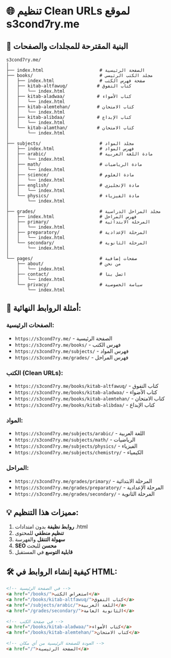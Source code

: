 # 🌐 تنظيم Clean URLs لموقع s3cond7ry.me

## 📁 البنية المقترحة للمجلدات والصفحات

```
s3cond7ry.me/
│
├── index.html                     # الصفحة الرئيسية
├── books/                         # مجلد الكتب الرئيسي
│   ├── index.html                 # صفحة فهرس الكتب
│   ├── kitab-altfawuq/           # كتاب التفوق
│   │   └── index.html
│   ├── kitab-aladwaa/            # كتاب الأضواء
│   │   └── index.html
│   ├── kitab-alemtehan/          # كتاب الامتحان
│   │   └── index.html
│   ├── kitab-alibdaa/            # كتاب الإبداع
│   │   └── index.html
│   └── kitab-alamthan/           # كتاب الامتحان
│       └── index.html
│
├── subjects/                      # مجلد المواد
│   ├── index.html                 # فهرس المواد
│   ├── arabic/                    # مادة اللغة العربية
│   │   └── index.html
│   ├── math/                      # مادة الرياضيات
│   │   └── index.html
│   ├── science/                   # مادة العلوم
│   │   └── index.html
│   ├── english/                   # مادة الإنجليزي
│   │   └── index.html
│   └── physics/                   # مادة الفيزياء
│       └── index.html
│
├── grades/                        # مجلد المراحل الدراسية
│   ├── index.html                 # فهرس المراحل
│   ├── primary/                   # المرحلة الابتدائية
│   │   └── index.html
│   ├── preparatory/               # المرحلة الإعدادية
│   │   └── index.html
│   └── secondary/                 # المرحلة الثانوية
│       └── index.html
│
└── pages/                         # صفحات إضافية
    ├── about/                     # من نحن
    │   └── index.html
    ├── contact/                   # اتصل بنا
    │   └── index.html
    └── privacy/                   # سياسة الخصوصية
        └── index.html
```

## 🔗 أمثلة الروابط النهائية:

### الصفحات الرئيسية:
- `https://s3cond7ry.me/` - الصفحة الرئيسية
- `https://s3cond7ry.me/books/` - فهرس الكتب
- `https://s3cond7ry.me/subjects/` - فهرس المواد
- `https://s3cond7ry.me/grades/` - فهرس المراحل

### الكتب (Clean URLs):
- `https://s3cond7ry.me/books/kitab-altfawuq/` - كتاب التفوق
- `https://s3cond7ry.me/books/kitab-aladwaa/` - كتاب الأضواء
- `https://s3cond7ry.me/books/kitab-alemtehan/` - كتاب الامتحان
- `https://s3cond7ry.me/books/kitab-alibdaa/` - كتاب الإبداع

### المواد:
- `https://s3cond7ry.me/subjects/arabic/` - اللغة العربية
- `https://s3cond7ry.me/subjects/math/` - الرياضيات
- `https://s3cond7ry.me/subjects/physics/` - الفيزياء
- `https://s3cond7ry.me/subjects/chemistry/` - الكيمياء

### المراحل:
- `https://s3cond7ry.me/grades/primary/` - المرحلة الابتدائية
- `https://s3cond7ry.me/grades/preparatory/` - المرحلة الإعدادية
- `https://s3cond7ry.me/grades/secondary/` - المرحلة الثانوية

## 💡 مميزات هذا التنظيم:

1. **روابط نظيفة** بدون امتدادات .html
2. **تنظيم منطقي** للمحتوى
3. **سهولة التنقل** والفهرسة
4. **SEO محسن** للبحث
5. **قابلية التوسع** في المستقبل

## 🛠️ كيفية إنشاء الروابط في HTML:

```html
<!-- في الصفحة الرئيسية -->
<a href="/books/">استعراض الكتب</a>
<a href="/books/kitab-altfawuq/">كتاب التفوق</a>
<a href="/subjects/arabic/">اللغة العربية</a>
<a href="/grades/secondary/">الثانوية العامة</a>

<!-- في صفحة الكتب -->
<a href="/books/kitab-aladwaa/">كتاب الأضواء</a>
<a href="/books/kitab-alemtehan/">كتاب الامتحان</a>

<!-- العودة للصفحة الرئيسية من أي مكان -->
<a href="/">الصفحة الرئيسية</a>
```
